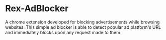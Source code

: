 # Rex-AdBlocker
A chrome extension developed for blocking advertisements while browsing websites. This simple ad blocker is able to detect popular ad platform's URL and immediately blocks upon
any request made to them .

